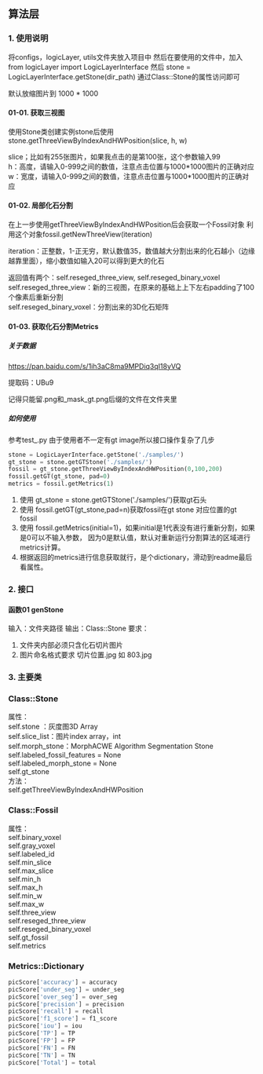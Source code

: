 ## 算法层
### 1. 使用说明
将configs，logicLayer, utils文件夹放入项目中
然后在要使用的文件中，加入
from logicLayer import LogicLayerInterface
然后
stone = LogicLayerInterface.getStone(dir_path)
通过Class::Stone的属性访问即可

默认放缩图片到 1000 * 1000

#### 01-01. 获取三视图

使用Stone类创建实例stone后使用stone.getThreeViewByIndexAndHWPosition(slice, h, w)

slice；比如有255张图片，如果我点击的是第100张，这个参数输入99  
h：高度，请输入0-999之间的数值，注意点击位置与1000\*1000图片的正确对应  
w：宽度，请输入0-999之间的数值，注意点击位置与1000\*1000图片的正确对应

#### 01-02. 局部化石分割

在上一步使用getThreeViewByIndexAndHWPosition后会获取一个Fossil对象
利用这个对象fossil.getNewThreeView(iteration)

iteration：正整数，1-正无穷，默认数值35，数值越大分割出来的化石越小（边缘越靠里面），缩小数值如输入20可以得到更大的化石

返回值有两个：self.reseged_three_view,  self.reseged_binary_voxel   
	self.reseged_three_view：新的三视图，在原来的基础上上下左右padding了100个像素后重新分割   
	self.reseged_binary_voxel：分割出来的3D化石矩阵



#### 01-03. 获取化石分割Metrics

##### 关于数据

https://pan.baidu.com/s/1ih3aC8ma9MPDiq3qI18yVQ

提取码：UBu9

记得只能留.png和_mask_gt.png后缀的文件在文件夹里

##### 如何使用

参考test_.py
由于使用者不一定有gt image所以接口操作复杂了几步  

```python
stone = LogicLayerInterface.getStone('./samples/')
gt_stone = stone.getGTStone('./samples/')
fossil = gt_stone.getThreeViewByIndexAndHWPosition(0,100,200)
fossil.getGT(gt_stone, pad=0)
metrics = fossil.getMetrics(1)
```

1. 使用 gt_stone = stone.getGTStone('./samples/')获取gt石头
2. 使用 fossil.getGT(gt_stone,pad=n)获取fossil在gt stone 对应位置的gt fossil
3. 使用 fossil.getMetrics(initial=1)，如果initial是1代表没有进行重新分割，如果是0可以不输入参数，
因为0是默认值，默认对重新运行分割算法的区域进行metrics计算。
4. 根据返回的metrics进行信息获取就行，是个dictionary，滑动到readme最后看属性。

### 2. 接口
#### 函数01 genStone

输入：文件夹路径
输出：Class::Stone
要求：

1. 文件夹内部必须只含化石切片图片
2. 图片命名格式要求 切片位置.jpg 如 803.jpg

### 3. 主要类

### Class::Stone
属性：  
    self.stone ：灰度图3D Array  
    self.slice_list：图片index array，int  
    self.morph_stone：MorphACWE Algorithm Segmentation Stone  
    self.labeled_fossil_features = None  
    self.labeled_morph_stone = None  
    self.gt_stone  
方法：  
    self.getThreeViewByIndexAndHWPosition  

### Class::Fossil
属性：  
    self.binary_voxel  
    self.gray_voxel  
    self.labeled_id  
    self.min_slice  
    self.max_slice  
    self.min_h  
    self.max_h  
    self.min_w  
    self.max_w    
    self.three_view   
    self.reseged_three_view  
    self.reseged_binary_voxel  
    self.gt_fossil  
    self.metrics

### Metrics::Dictionary
```python
picScore['accuracy'] = accuracy  
picScore['under_seg'] = under_seg  
picScore['over_seg'] = over_seg  
picScore['precision'] = precision  
picScore['recall'] = recall  
picScore['f1_score'] = f1_score  
picScore['iou'] = iou  
picScore['TP'] = TP  
picScore['FP'] = FP  
picScore['FN'] = FN  
picScore['TN'] = TN  
picScore['Total'] = total  
```


​    




